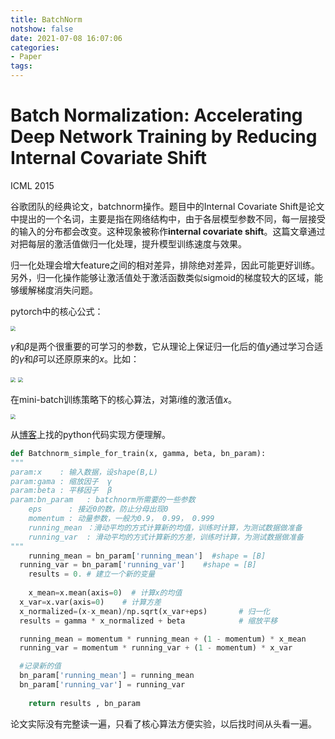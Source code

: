 ```yaml
---
title: BatchNorm
notshow: false
date: 2021-07-08 16:07:06
categories:
- Paper
tags:
---
```


# Batch Normalization: Accelerating Deep Network Training by Reducing Internal Covariate Shift

ICML 2015

谷歌团队的经典论文，batchnorm操作。题目中的Internal Covariate Shift是论文中提出的一个名词，主要是指在网络结构中，由于各层模型参数不同，每一层接受的输入的分布都会改变。这种现象被称作**internal covariate shift**。这篇文章通过对把每层的激活值做归一化处理，提升模型训练速度与效果。

归一化处理会增大feature之间的相对差异，排除绝对差异，因此可能更好训练。另外，归一化操作能够让激活值处于激活函数类似sigmoid的梯度较大的区域，能够缓解梯度消失问题。

<!--more-->

pytorch中的核心公式：

<img src="https://lxy-blog-pics.oss-cn-beijing.aliyuncs.com/asssets/image-20210708161603064.png" style="zoom:50%;" />

$\gamma$和$\beta$是两个很重要的可学习的参数，它从理论上保证归一化后的值$y$通过学习合适的$\gamma$和$\beta$可以还原原来的$x$。比如：

<img src="https://lxy-blog-pics.oss-cn-beijing.aliyuncs.com/asssets/image-20210708161844290.png" style="zoom:50%;" />

<img src="https://lxy-blog-pics.oss-cn-beijing.aliyuncs.com/asssets/image-20210708161902153.png" style="zoom:50%;" />

在mini-batch训练策略下的核心算法，对第$i$维的激活值$x$。

<img src="https://lxy-blog-pics.oss-cn-beijing.aliyuncs.com/asssets/image-20210708161527909.png" style="zoom:50%;" />

从[博客](https://blog.csdn.net/qq_25737169/article/details/79048516)上找的python代码实现方便理解。

```python
def Batchnorm_simple_for_train(x, gamma, beta, bn_param):
"""
param:x    : 输入数据，设shape(B,L)
param:gama : 缩放因子  γ
param:beta : 平移因子  β
param:bn_param   : batchnorm所需要的一些参数
	eps      : 接近0的数，防止分母出现0
	momentum : 动量参数，一般为0.9， 0.99， 0.999
	running_mean ：滑动平均的方式计算新的均值，训练时计算，为测试数据做准备
	running_var  : 滑动平均的方式计算新的方差，训练时计算，为测试数据做准备
"""
	running_mean = bn_param['running_mean']  #shape = [B]
  running_var = bn_param['running_var']    #shape = [B]
	results = 0. # 建立一个新的变量
    
	x_mean=x.mean(axis=0)  # 计算x的均值
  x_var=x.var(axis=0)    # 计算方差
  x_normalized=(x-x_mean)/np.sqrt(x_var+eps)       # 归一化
  results = gamma * x_normalized + beta            # 缩放平移

  running_mean = momentum * running_mean + (1 - momentum) * x_mean
  running_var = momentum * running_var + (1 - momentum) * x_var

  #记录新的值
  bn_param['running_mean'] = running_mean
  bn_param['running_var'] = running_var 
    
	return results , bn_param
```

论文实际没有完整读一遍，只看了核心算法方便实验，以后找时间从头看一遍。
